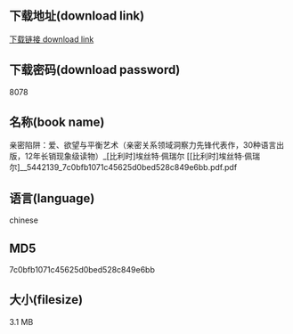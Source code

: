 ## 下载地址(download link)
[下载链接 download link](https://voluble-croquembouche-d321dc.netlify.app/?s=%E4%BA%B2%E5%AF%86%E9%99%B7%E9%98%B1%EF%BC%9A%E7%88%B1%E3%80%81%E6%AC%B2%E6%9C%9B%E4%B8%8E%E5%B9%B3%E8%A1%A1%E8%89%BA%E6%9C%AF%EF%BC%88%E4%BA%B2%E5%AF%86%E5%85%B3%E7%B3%BB%E9%A2%86%E5%9F%9F%E6%B4%9E%E5%AF%9F%E5%8A%9B%E5%85%88%E9%94%8B%E4%BB%A3%E8%A1%A8%E4%BD%9C%EF%BC%8C30%E7%A7%8D%E8%AF%AD%E8%A8%80%E5%87%BA%E7%89%88%EF%BC%8C12%E5%B9%B4%E9%95%BF%E9%94%80%E7%8E%B0%E8%B1%A1%E7%BA%A7%E8%AF%BB%E7%89%A9%EF%BC%89_%5B%E6%AF%94%E5%88%A9%E6%97%B6%5D%E5%9F%83%E4%B8%9D%E7%89%B9%C2%B7%E4%BD%A9%E7%91%9E%E5%B0%94+%5B%5B%E6%AF%94%E5%88%A9%E6%97%B6%5D%E5%9F%83%E4%B8%9D%E7%89%B9%C2%B7%E4%BD%A9%E7%91%9E%E5%B0%94%5D__5442139_7c0bfb1071c45625d0bed528c849e6bb.pdf)

## 下载密码(download password)
8078

## 名称(book name)
亲密陷阱：爱、欲望与平衡艺术（亲密关系领域洞察力先锋代表作，30种语言出版，12年长销现象级读物）_[比利时]埃丝特·佩瑞尔 [[比利时]埃丝特·佩瑞尔]__5442139_7c0bfb1071c45625d0bed528c849e6bb.pdf.pdf

## 语言(language)
chinese

## MD5
7c0bfb1071c45625d0bed528c849e6bb

## 大小(filesize)
3.1 MB
